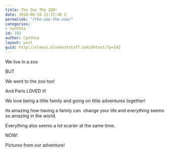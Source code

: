 ```yaml
---
title: The Zoo The ZOO!
date: 2010-06-18 21:17:48 Z
permalink: "/the-zoo-the-zoo/"
categories:
- Cynthia
id: 192
author: Cynthia
layout: post
guid: http://slewis.bluehoststaff.com/bhtest/?p=192
---
```


We live in a zoo
  
BUT

We went to the zoo too!

And Paris LOVED it!

We love being a little family and going on little adventures together!

Its amazing how having a family can  change your life and everything seems so amazing in the world.

Everything also seems a lot scarier at the same time.

NOW!

Pictures from our adventure!

<a href="http://i1.wp.com/lewynandez.com/wp-content/uploads/2010/06/blog_91.jpg" rel="lightbox[192]"><img class="aligncenter size-medium wp-image-183" title="blog_9" src="http://i1.wp.com/lewynandez.com/wp-content/uploads/2010/06/blog_91-300x225.jpg?fit=300%2C225" alt="" srcset="http://i1.wp.com/lewynandez.com/wp-content/uploads/2010/06/blog_91.jpg?resize=300%2C225 300w, http://i1.wp.com/lewynandez.com/wp-content/uploads/2010/06/blog_91.jpg?w=720 720w" sizes="(max-width: 300px) 100vw, 300px" data-recalc-dims="1" /></a>  
<a href="http://i1.wp.com/lewynandez.com/wp-content/uploads/2010/06/blog_61.jpg" rel="lightbox[192]"><img class="aligncenter size-medium wp-image-186" title="blog_6" src="http://i2.wp.com/lewynandez.com/wp-content/uploads/2010/06/blog_61-225x300.jpg?fit=225%2C300" alt="" srcset="http://i1.wp.com/lewynandez.com/wp-content/uploads/2010/06/blog_61.jpg?resize=225%2C300 225w, http://i1.wp.com/lewynandez.com/wp-content/uploads/2010/06/blog_61.jpg?w=540 540w" sizes="(max-width: 225px) 100vw, 225px" data-recalc-dims="1" /></a>  
<a href="http://i2.wp.com/lewynandez.com/wp-content/uploads/2010/06/blog_71.jpg" rel="lightbox[192]"><img class="aligncenter size-medium wp-image-185" title="blog_7" src="http://i2.wp.com/lewynandez.com/wp-content/uploads/2010/06/blog_71-300x225.jpg?fit=300%2C225" alt="" srcset="http://i2.wp.com/lewynandez.com/wp-content/uploads/2010/06/blog_71.jpg?resize=300%2C225 300w, http://i2.wp.com/lewynandez.com/wp-content/uploads/2010/06/blog_71.jpg?w=720 720w" sizes="(max-width: 300px) 100vw, 300px" data-recalc-dims="1" /></a>  
<a href="http://i0.wp.com/lewynandez.com/wp-content/uploads/2010/06/blog_81.jpg" rel="lightbox[192]"><img class="aligncenter size-medium wp-image-184" title="blog_8" src="http://i1.wp.com/lewynandez.com/wp-content/uploads/2010/06/blog_81-300x225.jpg?fit=300%2C225" alt="" srcset="http://i0.wp.com/lewynandez.com/wp-content/uploads/2010/06/blog_81.jpg?resize=300%2C225 300w, http://i0.wp.com/lewynandez.com/wp-content/uploads/2010/06/blog_81.jpg?w=720 720w" sizes="(max-width: 300px) 100vw, 300px" data-recalc-dims="1" /></a>  
<a href="http://i2.wp.com/lewynandez.com/wp-content/uploads/2010/06/blog.jpg" rel="lightbox[192]"><img class="aligncenter size-medium wp-image-191" title="blog" src="http://i0.wp.com/lewynandez.com/wp-content/uploads/2010/06/blog-300x225.jpg?fit=300%2C225" alt="" srcset="http://i2.wp.com/lewynandez.com/wp-content/uploads/2010/06/blog.jpg?resize=300%2C225 300w, http://i2.wp.com/lewynandez.com/wp-content/uploads/2010/06/blog.jpg?w=720 720w" sizes="(max-width: 300px) 100vw, 300px" data-recalc-dims="1" /></a>  
<a href="http://i2.wp.com/lewynandez.com/wp-content/uploads/2010/06/blog_2.jpg" rel="lightbox[192]"><img class="aligncenter size-medium wp-image-190" title="blog_2" src="http://i1.wp.com/lewynandez.com/wp-content/uploads/2010/06/blog_2-223x300.jpg?fit=223%2C300" alt="" srcset="http://i2.wp.com/lewynandez.com/wp-content/uploads/2010/06/blog_2.jpg?resize=223%2C300 223w, http://i2.wp.com/lewynandez.com/wp-content/uploads/2010/06/blog_2.jpg?w=536 536w" sizes="(max-width: 223px) 100vw, 223px" data-recalc-dims="1" /></a>  
<a href="http://i1.wp.com/lewynandez.com/wp-content/uploads/2010/06/blog_3.jpg" rel="lightbox[192]"><img class="aligncenter size-medium wp-image-189" title="blog_3" src="http://i2.wp.com/lewynandez.com/wp-content/uploads/2010/06/blog_3-223x300.jpg?fit=223%2C300" alt="" srcset="http://i1.wp.com/lewynandez.com/wp-content/uploads/2010/06/blog_3.jpg?resize=223%2C300 223w, http://i1.wp.com/lewynandez.com/wp-content/uploads/2010/06/blog_3.jpg?w=536 536w" sizes="(max-width: 223px) 100vw, 223px" data-recalc-dims="1" /></a>  
<a href="http://i0.wp.com/lewynandez.com/wp-content/uploads/2010/06/blog_4.jpg" rel="lightbox[192]"><img class="aligncenter size-medium wp-image-188" title="blog_4" src="http://i2.wp.com/lewynandez.com/wp-content/uploads/2010/06/blog_4-300x225.jpg?fit=300%2C225" alt="" srcset="http://i0.wp.com/lewynandez.com/wp-content/uploads/2010/06/blog_4.jpg?resize=300%2C225 300w, http://i0.wp.com/lewynandez.com/wp-content/uploads/2010/06/blog_4.jpg?w=720 720w" sizes="(max-width: 300px) 100vw, 300px" data-recalc-dims="1" /></a>  
<a href="http://i0.wp.com/lewynandez.com/wp-content/uploads/2010/06/blog_5.jpg" rel="lightbox[192]"><img class="aligncenter size-medium wp-image-187" title="blog_5" src="http://i0.wp.com/lewynandez.com/wp-content/uploads/2010/06/blog_5-223x300.jpg?fit=223%2C300" alt="" srcset="http://i0.wp.com/lewynandez.com/wp-content/uploads/2010/06/blog_5.jpg?resize=223%2C300 223w, http://i0.wp.com/lewynandez.com/wp-content/uploads/2010/06/blog_5.jpg?w=536 536w" sizes="(max-width: 223px) 100vw, 223px" data-recalc-dims="1" /></a>